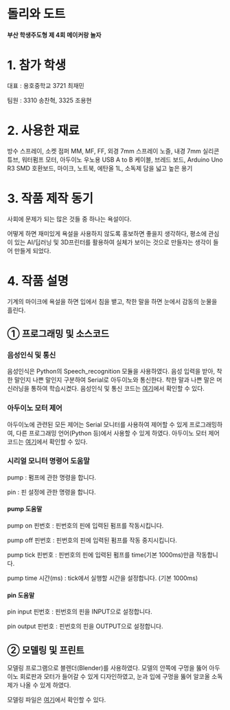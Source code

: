 # **돌리와 도트**

#### 부산 학생주도형 제 4회 메이커랑 놀자



# 1. 참가 학생

대표 : 용호중학교 3721 최재민

팀원 : 3310 송찬혁, 3325 조용현



# 2. 사용한 재료

방수 스프레이, 소켓 점퍼 MM, MF, FF, 외경 7mm 스프레이 노즐, 내경 7mm 실리콘 튜브, 워터펌프 모터, 아두이노 우노용 USB A to B 케이블, 브레드 보드, Arduino Uno R3 SMD 호환보드, 마이크, 노트북, 에탄올 1L, 소독제 담을 넓고 높은 용기



# 3. 작품 제작 동기

사회에 문제가 되는 많은 것들 중 하나는 욕설이다. 

어떻게 하면 재미있게 욕설을 사용하지 않도록 홍보하면 좋을지 생각하다, 평소에 관심이 있는 AI/딥러닝 및 3D프린터를 활용하여 실체가 보이는 것으로 만들자는 생각이 들어 만들게 되었다.



# 4. 작품 설명

기계의 마이크에 욕설을 하면 입에서 침을 뱉고, 착한 말을 하면 눈에서 감동의 눈물을 흘린다.



## ① 프로그래밍 및 소스코드

### 음성인식 및 통신

 음성인식은 Python의 Speech_recognition 모듈을 사용하였다.
 음성 입력을 받아, 착한 말인지 나쁜 말인지 구분하여 Serial로 아두이노와 통신한다.
 착한 말과 나쁜 말은 머신러닝을 통하여 학습시켰다.
 음성인식 및 통신 코드는 [여기](https://chicken-moo.com/maker/pythonCode)에서 확인할 수 있다.



### 아두이노 모터 제어

아두이노에 관련된 모든 제어는 Serial 모니터를 사용하여 제어할 수 있게 프로그래밍하여, 다른 프로그래밍 언어(Python 등)에서 사용할 수 있게 하였다.
아두이노 모터 제어 코드는 [여기](https://chicken-moo.com/maker/arduinoCode)에서 확인할 수 있다.



### 시리얼 모니터 명령어 도움말

pump : 펌프에 관한 명령을 합니다.

pin : 핀 설정에 관한 명령을 합니다.



#### pump 도움말

pump on 핀번호 : 핀번호의 핀에 입력된 펌프를 작동시킵니다.

pump off 핀번호 : 핀번호의 핀에 입력된 펌프를 작동 중지시킵니다.

pump tick 핀번호 : 핀번호의 핀에 입력된 펌프를 time(기본 1000ms)만큼 작동합니다.

pump time 시간(ms) : tick에서 실행할 시간을 설정합니다. (기본 1000ms)



#### pin 도움말

pin input 핀번호 : 핀번호의 핀을 INPUT으로 설정합니다.

pin output 핀번호 : 핀번호의 핀을 OUTPUT으로 설정합니다.



## ② 모델링 및 프린트

모델링 프로그램으로 블렌더(Blender)를 사용하였다.
 모델의 안쪽에 구멍을 뚫어 아두이노 회로판과 모터가 들어갈 수 있게 디자인하였고,
 눈과 입에 구멍을 뚫어 알코올 소독제가 나올 수 있게 하였다.

모델링 파일은 [여기](https://chicken-moo.com/maker/blender)에서 확인할 수 있다.
